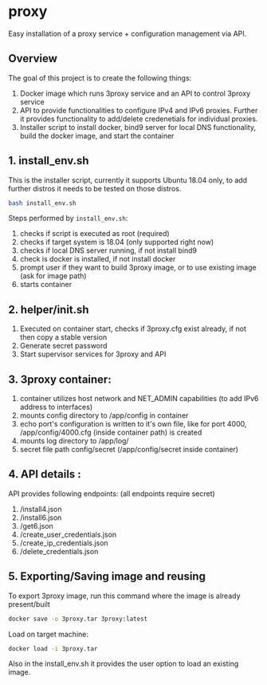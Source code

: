 # proxy
Easy installation of a proxy service + configuration management via API.

## Overview 

The goal of this project is to create the following things: 

1. Docker image which runs 3proxy service and an API to control 3proxy service 
2. API to provide functionalities to configure IPv4 and IPv6 proxies. Further it provides functionality to add/delete credenetials for individual proxies. 
3. Installer script to install docker, bind9 server for local DNS functionality, build the docker image, and start the container 
		
## 1. install_env.sh 
	
This is the installer script, currently it supports Ubuntu 18.04 only, to add further distros it needs to be tested on those distros. 

```bash
bash install_env.sh 
```

Steps performed by `install_env.sh`:

1. checks if script is executed as root (required)
2. checks if target system is 18.04 (only supported right now)
3. checks if local DNS server running, if not install bind9 
4. check is docker is installed, if not install docker 
5. prompt user if they want to build 3proxy image, or to use existing image (ask for image path)
6. starts container 
			
## 2. helper/init.sh 

1. Executed on container start, checks if 3proxy.cfg exist already, if not then copy a stable version 
2. Generate secret password 
3. Start supervisor services for 3proxy and API 
	
## 3. 3proxy container: 
	
1. container utilizes host network and NET_ADMIN capabilities (to add IPv6 address to interfaces)
2. mounts config directory to /app/config in container 
3. echo port's configuration is written to it's own file, like for port 4000, /app/config/4000.cfg (inside container path) is created 
4. mounts log directory to /app/log/
5. secret file path config/secret (/app/config/secret inside container)

## 4. API details : 

API provides following endpoints: (all endpoints require secret)
	
1. /install4.json
2. /install6.json
3. /get6.json
4. /create_user_credentials.json
5. /create_ip_credentials.json
7. /delete_credentials.json
	
## 5. Exporting/Saving image and reusing 

To export 3proxy image, run this command where the image is already present/built 
	
```bash
docker save -o 3proxy.tar 3proxy:latest
```

Load on target machine:

```bash
docker load -i 3proxy.tar
```

Also in the install_env.sh it provides the user option to load an existing image. 
